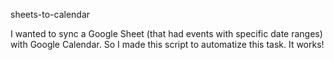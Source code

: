 sheets-to-calendar

I wanted to sync a Google Sheet (that had events with specific date ranges) with Google Calendar. So I made this script to automatize this task. It works!
